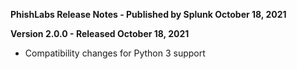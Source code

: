 **PhishLabs Release Notes - Published by Splunk October 18, 2021**


**Version 2.0.0 - Released October 18, 2021**

* Compatibility changes for Python 3 support
